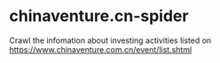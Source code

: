 # chinaventure.cn-spider
Crawl the infomation about investing activities listed on https://www.chinaventure.com.cn/event/list.shtml
